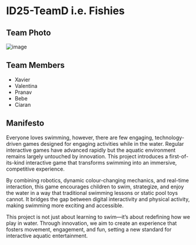 # ID25-TeamD i.e. Fishies

## Team Photo
![image](https://github.com/user-attachments/assets/f4f652d2-88a8-4309-a2d4-ae576b12b9ea)


## Team Members
- Xavier
- Valentina
- Pranav
- Bebe
- Ciaran

## Manifesto
Everyone loves swimming, however, there are few engaging, technology-driven games designed for engaging activities while in the water. Regular interactive games have advanced rapidly but the aquatic environment remains largely untouched by innovation. This project introduces a first-of-its-kind interactive game that transforms swimming into an immersive, competitive experience.

By combining robotics, dynamic colour-changing mechanics, and real-time interaction, this game encourages children to swim, strategize, and enjoy the water in a way that traditional swimming lessons or static pool toys cannot. It bridges the gap between digital interactivity and physical activity, making swimming more exciting and accessible.

This project is not just about learning to swim—it’s about redefining how we play in water. Through innovation, we aim to create an experience that fosters movement, engagement, and fun, setting a new standard for interactive aquatic entertainment.
